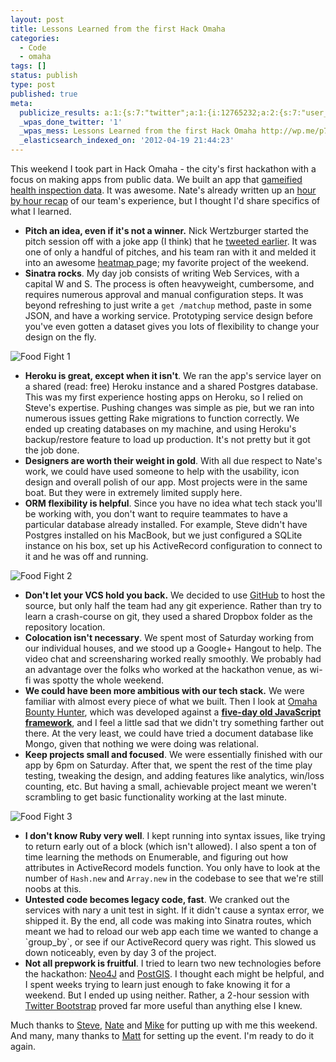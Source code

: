 ```yaml
---
layout: post
title: Lessons Learned from the first Hack Omaha
categories:
  - Code
  - omaha
tags: []
status: publish
type: post
published: true
meta:
  publicize_results: a:1:{s:7:"twitter";a:1:{i:12765232;a:2:{s:7:"user_id";s:11:"mattdsteele";s:7:"post_id";s:18:"193092719952936960";}}}
  _wpas_done_twitter: '1'
  _wpas_mess: Lessons Learned from the first Hack Omaha http://wp.me/p7gnP-2k
  _elasticsearch_indexed_on: '2012-04-19 21:44:23'
---
```


This weekend I took part in Hack Omaha - the city's first hackathon with a focus on making apps from public data. We built an app that <a href="http://www.omahafoodfight.org/">gameified health inspection data</a>. It was awesome. Nate's already written up an <a href="http://fullycroisened.com/omaha-food-fight-hackomaha-app/">hour by hour recap</a> of our team's experience, but I thought I'd share specifics of what I learned.

<ul>
	<li><strong>Pitch an idea, even if it's not a winner.</strong> Nick Wertzburger started the pitch session off with a joke app (I think) that he <a href="https://twitter.com/#!/rannick/status/187954462441218048">tweeted earlier</a>. It was one of only a handful of pitches, and his team ran with it and melded it into an awesome <a href="http://www.safeomaha.org/">heatmap </a>page; my favorite project of the weekend.</li>
	<li><strong>Sinatra rocks</strong>. My day job consists of writing Web Services, with a capital W and S. The process is often heavyweight, cumbersome, and requires numerous approval and manual configuration steps. It was beyond refreshing to just write a <code>get /matchup</code> method, paste in some JSON, and have a working service. Prototyping service design before you've even gotten a dataset gives you lots of flexibility to change your design on the fly.</li>
</ul>

![Food Fight 1](/content/images/foodfight1.jpg)

<ul>
	<li><strong>Heroku is great, except when it isn't</strong>. We ran the app's service layer on a shared (read: free) Heroku instance and a shared Postgres database. This was my first experience hosting apps on Heroku, so I relied on Steve's expertise. Pushing changes was simple as pie, but we ran into numerous issues getting Rake migrations to function correctly. We ended up creating databases on my machine, and using Heroku's backup/restore feature to load up production. It's not pretty but it got the job done.</li>
	<li><strong>Designers are worth their weight in gold</strong>. With all due respect to Nate's work, we could have used someone to help with the usability, icon design and overall polish of our app. Most projects were in the same boat. But they were in extremely limited supply here.</li>
	<li><strong>ORM flexibility is helpful</strong>. Since you have no idea what tech stack you'll be working with, you don't want to require teammates to have a particular database already installed. For example, Steve didn't have Postgres installed on his MacBook, but we just configured a SQLite instance on his box, set up his ActiveRecord configuration to connect to it and he was off and running.</li>
</ul>

![Food Fight 2](/content/images/foodfight2.jpg)

<ul>
	<li><strong>Don't let your VCS hold you back.</strong> We decided to use <a href="https://github.com/organizations/HackOmahaFoodInspectors/">GitHub</a> to host the source, but only half the team had any git experience. Rather than try to learn a crash-course on git, they used a shared Dropbox folder as the repository location.</li>
	<li><strong>Colocation isn't necessary</strong>. We spent most of Saturday working from our individual houses, and we stood up a Google+ Hangout to help. The video chat and screensharing worked really smoothly. We probably had an advantage over the folks who worked at the hackathon venue, as wi-fi was spotty the whole weekend.</li>
	<li><strong>We could have been more ambitious with our tech stack.</strong> We were familiar with almost every piece of what we built. Then I look at <a href="http://www.omahabountyhunter.com/">Omaha Bounty Hunter</a>, which was developed against a <strong><a href="http://www.meteor.com/">five-day old JavaScript framework</a></strong>, and I feel a little sad that we didn't try something farther out there. At the very least, we could have tried a document database like Mongo, given that nothing we were doing was relational.</li>
	<li><strong>Keep projects small and focused</strong>. We were essentially finished with our app by 6pm on Saturday. After that, we spent the rest of the time play testing, tweaking the design, and adding features like analytics, win/loss counting, etc. But having a small, achievable project meant we weren't scrambling to get basic functionality working at the last minute.</li>
</ul>

![Food Fight 3](/content/images/foodfight3.jpg)

  <ul>
  	<li><strong>I don't know Ruby very well</strong>. I kept running into syntax issues, like trying to return early out of a block (which isn't allowed). I also spent a ton of time learning the methods on Enumerable, and figuring out how attributes in ActiveRecord models function. You only have to look at the number of <code>Hash.new</code> and <code>Array.new</code> in the codebase to see that we're still noobs at this.</li>
  	<li><strong>Untested code becomes legacy code, fast</strong>. We cranked out the services with nary a unit test in sight. If it didn't cause a syntax error, we shipped it. By the end, all code was making into Sinatra routes, which meant we had to reload our web app each time we wanted to change a `group_by`, or see if our ActiveRecord query was right. This slowed us down noticeably, even by day 3 of the project.</li>
  	<li><strong>Not all prepwork is fruitful</strong>. I tried to learn two new technologies before the hackathon: <a href="http://neo4j.org/">Neo4J</a> and <a href="http://www.postgis.org/">PostGIS</a>. I thought each might be helpful, and I spent weeks trying to learn just enough to fake knowing it for a weekend. But I ended up using neither. Rather, a 2-hour session with <a href="http://twitter.github.com/bootstrap/">Twitter Bootstrap</a> proved far more useful than anything else I knew.</li>
  </ul>
  Much thanks to <a href="https://twitter.com/#!/steven_a_s">Steve</a>, <a href="https://twitter.com/#!/fullycroisened">Nate</a> and <a href="https://twitter.com/#!/mikeask">Mike</a> for putting up with me this weekend. And many, many thanks to <a href="https://twitter.com/mattwynn">Matt</a> for setting up the event. I'm ready to do it again.
